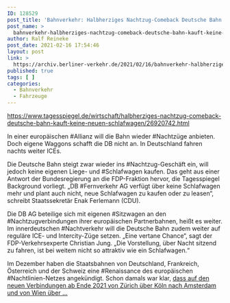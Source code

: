 ```yaml
---
ID: 128529
post_title: 'Bahnverkehr: Halbherziges Nachtzug-Comeback Deutsche Bahn kauft keine neuen Schlafwagen In einer europäischen Allianz will die Bahn wieder Nachtzüge anbieten. , aus Der Tagesspiegel'
post_name: >
  bahnverkehr-halbherziges-nachtzug-comeback-deutsche-bahn-kauft-keine-neuen-schlafwagen-in-einer-europaeischen-allianz-will-die-bahn-wieder-nachtzuege-anbieten-aus-der-tagesspiegel
author: Ralf Reineke
post_date: 2021-02-16 17:54:46
layout: post
link: >
  https://archiv.berliner-verkehr.de/2021/02/16/bahnverkehr-halbherziges-nachtzug-comeback-deutsche-bahn-kauft-keine-neuen-schlafwagen-in-einer-europaeischen-allianz-will-die-bahn-wieder-nachtzuege-anbieten-aus-der-tagesspiegel/
published: true
tags: [ ]
categories:
  - Bahnverkehr
  - Fahrzeuge
---
```

https://www.tagesspiegel.de/wirtschaft/halbherziges-nachtzug-comeback-deutsche-bahn-kauft-keine-neuen-schlafwagen/26920742.html

In einer europäischen #Allianz will die Bahn wieder #Nachtzüge anbieten. Doch eigene Waggons schafft die DB nicht an. In Deutschland fahren nachts weiter ICEs.

Die Deutsche Bahn steigt zwar wieder ins #Nachtzug-Geschäft ein, will jedoch keine eigenen Liege- und #Schlafwagen kaufen. Das geht aus einer Antwort der Bundesregierung an die FDP-Fraktion hervor, die Tagesspiegel Background vorliegt. „DB #Fernverkehr AG verfügt über keine Schlafwagen mehr und plant auch nicht, neue Schlafwagen zu kaufen oder zu leasen“, schreibt Staatssekretär Enak Ferlemann (CDU).

Die DB AG beteilige sich mit eigenen #Sitzwagen an den #Nachtzugverbindungen ihrer europäischen Partnerbahnen, heißt es weiter. Im innerdeutschen #Nachtverkehr will die Deutsche Bahn zudem weiter auf reguläre ICE- und Intercity-Züge setzen. „Eine vertane Chance“, sagt der FDP-Verkehrsexperte Christian Jung. „Die Vorstellung, über Nacht sitzend zu fahren, ist bei weitem nicht so attraktiv wie ein Schlafwagen.“

Im Dezember haben die Staatsbahnen von Deutschland, Frankreich, Österreich und der Schweiz eine #Renaissance des europäischen #Nachtlinien-Netzes angekündigt. Schon damals war klar, <a href="https://www.tagesspiegel.de/wirtschaft/halbherziges-nachtzug-comeback-deutsche-bahn-kauft-keine-neuen-schlafwagen/26920742.html">dass auf den neuen Verbindungen ab Ende 2021 von Zürich über Köln nach Amsterdam und von Wien über ...</a>
